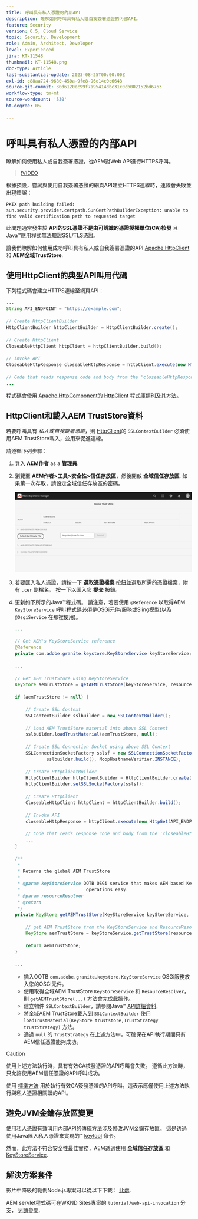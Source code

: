 ```yaml
---
title: 呼叫具有私人憑證的內部API
description: 瞭解如何呼叫具有私人或自我簽署憑證的內部API。
feature: Security
version: 6.5, Cloud Service
topic: Security, Development
role: Admin, Architect, Developer
level: Experienced
jira: KT-11548
thumbnail: KT-11548.png
doc-type: Article
last-substantial-update: 2023-08-25T00:00:00Z
exl-id: c88aa724-9680-450a-9fe8-96e14c0c6643
source-git-commit: 30d6120ec99f7a95414dbc31c0cb002152bd6763
workflow-type: tm+mt
source-wordcount: '530'
ht-degree: 0%

---
```


# 呼叫具有私人憑證的內部API

瞭解如何使用私人或自我簽署憑證，從AEM對Web API進行HTTPS呼叫。

>[!VIDEO](https://video.tv.adobe.com/v/3424853?quality=12&learn=on)

根據預設，嘗試與使用自我簽署憑證的網頁API建立HTTPS連線時，連線會失敗並出現錯誤：

```
PKIX path building failed: sun.security.provider.certpath.SunCertPathBuilderException: unable to find valid certification path to requested target
```

此問題通常發生於 **API的SSL憑證不是由可辨識的憑證授權單位(CA)核發** 且Java™應用程式無法驗證SSL/TLS憑證。

讓我們瞭解如何使用成功呼叫具有私人或自我簽署憑證的API [Apache HttpClient](https://hc.apache.org/httpcomponents-client-4.5.x/index.html) 和 **AEM全域TrustStore**.


## 使用HttpClient的典型API叫用代碼

下列程式碼會建立HTTPS連線至網頁API：

```java
...
String API_ENDPOINT = "https://example.com";

// Create HttpClientBuilder
HttpClientBuilder httpClientBuilder = HttpClientBuilder.create();

// Create HttpClient
CloseableHttpClient httpClient = httpClientBuilder.build();

// Invoke API
CloseableHttpResponse closeableHttpResponse = httpClient.execute(new HttpGet(API_ENDPOINT));

// Code that reads response code and body from the 'closeableHttpResponse' object
...
```

程式碼會使用 [Apache HttpComponent](https://hc.apache.org/)的 [HttpClient](https://hc.apache.org/httpcomponents-client-4.5.x/index.html) 程式庫類別及其方法。


## HttpClient和載入AEM TrustStore資料

若要呼叫具有 _私人或自我簽署憑證_，則 [HttpClient](https://hc.apache.org/httpcomponents-client-4.5.x/index.html)的 `SSLContextBuilder` 必須使用AEM TrustStore載入，並用來促進連線。

請遵循下列步驟：

1. 登入 **AEM作者** as a **管理員**.
1. 瀏覽至 **AEM作者>工具>安全性>信任存放區**，然後開啟 **全域信任存放區**. 如果第一次存取，請設定全域信任存放區的密碼。

   ![全域信任存放區](assets/internal-api-call/global-trust-store.png)

1. 若要匯入私人憑證，請按一下 **選取憑證檔案** 按鈕並選取所需的憑證檔案，附有 `.cer` 副檔名。 按一下以匯入它 **提交** 按鈕。

1. 更新如下所示的Java™程式碼。 請注意，若要使用 `@Reference` 以取得AEM `KeyStoreService` 呼叫程式碼必須是OSGi元件/服務或Sling模型(以及 `@OsgiService` 在那裡使用)。

   ```java
   ...
   
   // Get AEM's KeyStoreService reference
   @Reference
   private com.adobe.granite.keystore.KeyStoreService keyStoreService;
   
   ...
   
   // Get AEM TrustStore using KeyStoreService
   KeyStore aemTrustStore = getAEMTrustStore(keyStoreService, resourceResolver);
   
   if (aemTrustStore != null) {
   
       // Create SSL Context
       SSLContextBuilder sslbuilder = new SSLContextBuilder();
   
       // Load AEM TrustStore material into above SSL Context
       sslbuilder.loadTrustMaterial(aemTrustStore, null);
   
       // Create SSL Connection Socket using above SSL Context
       SSLConnectionSocketFactory sslsf = new SSLConnectionSocketFactory(
               sslbuilder.build(), NoopHostnameVerifier.INSTANCE);
   
       // Create HttpClientBuilder
       HttpClientBuilder httpClientBuilder = HttpClientBuilder.create();
       httpClientBuilder.setSSLSocketFactory(sslsf);
   
       // Create HttpClient
       CloseableHttpClient httpClient = httpClientBuilder.build();
   
       // Invoke API
       closeableHttpResponse = httpClient.execute(new HttpGet(API_ENDPOINT));
   
       // Code that reads response code and body from the 'closeableHttpResponse' object
       ...
   } 
   
   /**
    * 
    * Returns the global AEM TrustStore
    * 
    * @param keyStoreService OOTB OSGi service that makes AEM based KeyStore
    *                         operations easy.
    * @param resourceResolver
    * @return
    */
   private KeyStore getAEMTrustStore(KeyStoreService keyStoreService, ResourceResolver resourceResolver) {
   
       // get AEM TrustStore from the KeyStoreService and ResourceResolver
       KeyStore aemTrustStore = keyStoreService.getTrustStore(resourceResolver);
   
       return aemTrustStore;
   }
   
   ...
   ```

   * 插入OOTB `com.adobe.granite.keystore.KeyStoreService` OSGi服務放入您的OSGi元件。
   * 使用取得全域AEM TrustStore `KeyStoreService` 和 `ResourceResolver`，則 `getAEMTrustStore(...)` 方法會完成此操作。
   * 建立物件 `SSLContextBuilder`，請參閱Java™ [API詳細資料](https://javadoc.io/static/org.apache.httpcomponents/httpcore/4.4.8/index.html?org/apache/http/ssl/SSLContextBuilder.html).
   * 將全域AEM TrustStore載入到 `SSLContextBuilder` 使用 `loadTrustMaterial(KeyStore truststore,TrustStrategy trustStrategy)` 方法。
   * 通過 `null` 的 `TrustStrategy` 在上述方法中，可確保在API執行期間只有AEM信任憑證能夠成功。


>[!CAUTION]
>
>使用上述方法執行時，具有有效CA核發憑證的API呼叫會失敗。 遵循此方法時，只允許使用AEM信任憑證的API呼叫成功。
>
>使用 [標準方法](#prototypical-api-invocation-code-using-httpclient) 用於執行有效CA簽發憑證的API呼叫，這表示應僅使用上述方法執行與私人憑證相關聯的API。

## 避免JVM金鑰存放區變更

使用私人憑證有效叫用內部API的傳統方法涉及修改JVM金鑰存放區。 這是透過使用Java匯入私人憑證來實現的™ [keytool](https://docs.oracle.com/en/java/javase/11/tools/keytool.html#GUID-5990A2E4-78E3-47B7-AE75-6D1826259549) 命令。

然而，此方法不符合安全性最佳實務，AEM透過使用 **全域信任存放區** 和 [KeyStoreService](https://javadoc.io/doc/com.adobe.aem/aem-sdk-api/latest/com/adobe/granite/keystore/KeyStoreService.html).


## 解決方案套件

影片中降級的範例Node.js專案可以從以下下載： [此處](assets/internal-api-call/REST-APIs.zip).

AEM servlet程式碼可在WKND Sites專案的 `tutorial/web-api-invocation` 分支， [另請參閱](https://github.com/adobe/aem-guides-wknd/tree/tutorial/web-api-invocation/core/src/main/java/com/adobe/aem/guides/wknd/core/servlets).
